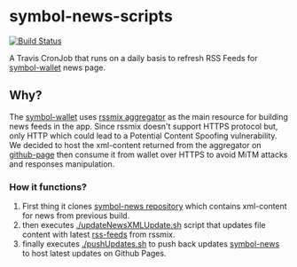 # symbol-news-scripts

[![Build Status](https://travis-ci.com/nemgrouplimited/symbol-news-scripts.svg?branch=main)](https://travis-ci.com/dev-vibes/symbol-news-scripts)

A Travis CronJob that runs on a daily basis to refresh RSS Feeds for [symbol-wallet](https://github.com/nemgrouplimited/symbol-desktop-wallet) news page.

## Why?

The [symbol-wallet](https://github.com/nemgrouplimited/symbol-desktop-wallet) uses [rssmix aggregator](http://www.rssmix.com/) as the main resource for building news feeds in the app. Since rssmix doesn't support HTTPS protocol but, only HTTP which could lead to a Potential Content Spoofing vulnerability. We decided to host the xml-content returned from the aggregator on [github-page](https://nemgrouplimited.github.io/symbol-news/) then consume it from wallet over HTTPS to avoid MiTM attacks and responses manipulation.

### How it functions?

1. First thing it clones [symbol-news repository](https://github.com/nemgrouplimited/symbol-news) which contains xml-content for news from previous build.
2. then executes [./updateNewsXMLUpdate.sh](https://github.com/dev-vibes/symbol-news-scripts/blob/main/scripts/updateNewsXML.sh) script that updates file content with latest [rss-feeds](http://rssmix.com/u/11801188/rss.xml) from rssmix.
3. finally executes [./pushUpdates.sh](https://github.com/dev-vibes/symbol-news-scripts/blob/main/scripts/pushUpdates.sh) to push back updates [symbol-news](https://github.com/nemgrouplimited/symbol-news) to host latest updates on Github Pages.